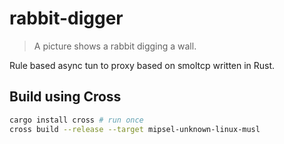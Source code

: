 # rabbit-digger

> A picture shows a rabbit digging a wall.

Rule based async tun to proxy based on smoltcp written in Rust.

## Build using Cross

```sh
cargo install cross # run once
cross build --release --target mipsel-unknown-linux-musl
```
